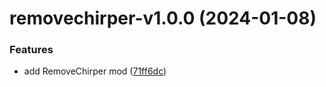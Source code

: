 # removechirper-v1.0.0 (2024-01-08)


### Features

* add RemoveChirper mod ([71ff6dc](https://github.com/Bomret/CitiesSkylinesMods/commit/71ff6dccbe57e7b28ec614d3e104f30ea2771297))
